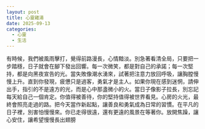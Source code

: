 ```yaml
---
layout: post
title: 心靈雞湯
date: 2025-09-13
categories:
  - 心靈
  - 生活
---
```


有時候，我們被風雨擊打，覺得前路漫長，心情黯淡。別急著看清全局，只要把一步踏穩，日子就會在腳下發出回響。每一次微笑，都是對自己的承諾；每一次堅持，都是向黑夜宣告的光。當失敗像潮水湧來，試著把注意力放回呼吸，讓胸膛慢慢上升。直到你發現，疲憊只是過客，勇氣才是主人。如果你現在感到迷惘，請伸出手，指引的不是遠方的光，而是心中那盞微小的火。當日子像影子拉長，別忘記每天給自己一個肯定。你值得被善待，你的堅持值得被世界看見。心房的火光，最終會照亮走過的路。把今天當作新起點，讓善良和勇氣成為日常的習慣。在平凡的日子裡，別害怕慢慢來。你已走得很遠，還有更遠的風景在等著你。放開焦躁，讓心安住，讓希望慢慢長出翅膀